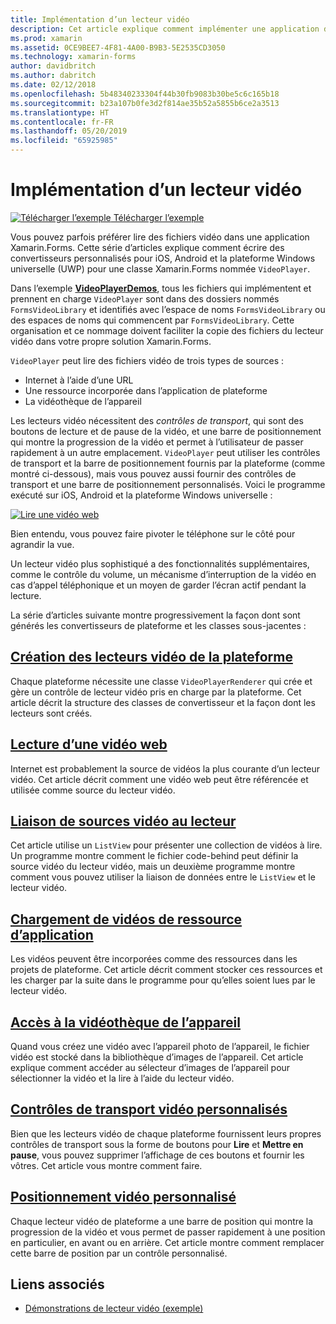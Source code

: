 ```yaml
---
title: Implémentation d’un lecteur vidéo
description: Cet article explique comment implémenter une application de lecteur vidéo à l’aide de Xamarin.Forms.
ms.prod: xamarin
ms.assetid: 0CE9BEE7-4F81-4A00-B9B3-5E2535CD3050
ms.technology: xamarin-forms
author: davidbritch
ms.author: dabritch
ms.date: 02/12/2018
ms.openlocfilehash: 5b48340233304f44b30fb9083b30be5c6c165b18
ms.sourcegitcommit: b23a107b0fe3d2f814ae35b52a5855b6ce2a3513
ms.translationtype: HT
ms.contentlocale: fr-FR
ms.lasthandoff: 05/20/2019
ms.locfileid: "65925985"
---
```

# <a name="implementing-a-video-player"></a>Implémentation d’un lecteur vidéo

[![Télécharger l’exemple](~/media/shared/download.png) Télécharger l’exemple](https://developer.xamarin.com/samples/xamarin-forms/CustomRenderers/VideoPlayerDemos/)

Vous pouvez parfois préférer lire des fichiers vidéo dans une application Xamarin.Forms. Cette série d’articles explique comment écrire des convertisseurs personnalisés pour iOS, Android et la plateforme Windows universelle (UWP) pour une classe Xamarin.Forms nommée `VideoPlayer`.

Dans l’exemple [**VideoPlayerDemos**](https://developer.xamarin.com/samples/xamarin-forms/CustomRenderers/VideoPlayerDemos/), tous les fichiers qui implémentent et prennent en charge `VideoPlayer` sont dans des dossiers nommés `FormsVideoLibrary` et identifiés avec l’espace de noms `FormsVideoLibrary` ou des espaces de noms qui commencent par `FormsVideoLibrary`. Cette organisation et ce nommage doivent faciliter la copie des fichiers du lecteur vidéo dans votre propre solution Xamarin.Forms.

`VideoPlayer` peut lire des fichiers vidéo de trois types de sources :

- Internet à l’aide d’une URL
- Une ressource incorporée dans l’application de plateforme
- La vidéothèque de l’appareil

Les lecteurs vidéo nécessitent des *contrôles de transport*, qui sont des boutons de lecture et de pause de la vidéo, et une barre de positionnement qui montre la progression de la vidéo et permet à l’utilisateur de passer rapidement à un autre emplacement. `VideoPlayer` peut utiliser les contrôles de transport et la barre de positionnement fournis par la plateforme (comme montré ci-dessous), mais vous pouvez aussi fournir des contrôles de transport et une barre de positionnement personnalisés. Voici le programme exécuté sur iOS, Android et la plateforme Windows universelle :

[![Lire une vidéo web](web-videos-images/playwebvideo-small.png "Lire une vidéo web")](web-videos-images/playwebvideo-large.png#lightbox "Lire une vidéo web")

Bien entendu, vous pouvez faire pivoter le téléphone sur le côté pour agrandir la vue.

Un lecteur vidéo plus sophistiqué a des fonctionnalités supplémentaires, comme le contrôle du volume, un mécanisme d’interruption de la vidéo en cas d’appel téléphonique et un moyen de garder l’écran actif pendant la lecture.

La série d’articles suivante montre progressivement la façon dont sont générés les convertisseurs de plateforme et les classes sous-jacentes :

## <a name="creating-the-platform-video-playersplayer-creationmd"></a>[Création des lecteurs vidéo de la plateforme](player-creation.md)

Chaque plateforme nécessite une classe `VideoPlayerRenderer` qui crée et gère un contrôle de lecteur vidéo pris en charge par la plateforme. Cet article décrit la structure des classes de convertisseur et la façon dont les lecteurs sont créés.

## <a name="playing-a-web-videoweb-videosmd"></a>[Lecture d’une vidéo web](web-videos.md)

Internet est probablement la source de vidéos la plus courante d’un lecteur vidéo. Cet article décrit comment une vidéo web peut être référencée et utilisée comme source du lecteur vidéo.

## <a name="binding-video-sources-to-the-playersource-bindingsmd"></a>[Liaison de sources vidéo au lecteur](source-bindings.md)

Cet article utilise un `ListView` pour présenter une collection de vidéos à lire. Un programme montre comment le fichier code-behind peut définir la source vidéo du lecteur vidéo, mais un deuxième programme montre comment vous pouvez utiliser la liaison de données entre le `ListView` et le lecteur vidéo.

## <a name="loading-application-resource-videosloading-resourcesmd"></a>[Chargement de vidéos de ressource d’application](loading-resources.md)

Les vidéos peuvent être incorporées comme des ressources dans les projets de plateforme. Cet article décrit comment stocker ces ressources et les charger par la suite dans le programme pour qu’elles soient lues par le lecteur vidéo.

## <a name="accessing-the-devices-video-libraryaccessing-librarymd"></a>[Accès à la vidéothèque de l’appareil](accessing-library.md)

Quand vous créez une vidéo avec l’appareil photo de l’appareil, le fichier vidéo est stocké dans la bibliothèque d’images de l’appareil. Cet article explique comment accéder au sélecteur d’images de l’appareil pour sélectionner la vidéo et la lire à l’aide du lecteur vidéo.

## <a name="custom-video-transport-controlscustom-transportmd"></a>[Contrôles de transport vidéo personnalisés](custom-transport.md)

Bien que les lecteurs vidéo de chaque plateforme fournissent leurs propres contrôles de transport sous la forme de boutons pour **Lire** et **Mettre en pause**, vous pouvez supprimer l’affichage de ces boutons et fournir les vôtres. Cet article vous montre comment faire.

## <a name="custom-video-positioningcustom-positioningmd"></a>[Positionnement vidéo personnalisé](custom-positioning.md)

Chaque lecteur vidéo de plateforme a une barre de position qui montre la progression de la vidéo et vous permet de passer rapidement à une position en particulier, en avant ou en arrière. Cet article montre comment remplacer cette barre de position par un contrôle personnalisé.





## <a name="related-links"></a>Liens associés

- [Démonstrations de lecteur vidéo (exemple)](https://developer.xamarin.com/samples/xamarin-forms/CustomRenderers/VideoPlayerDemos/)
